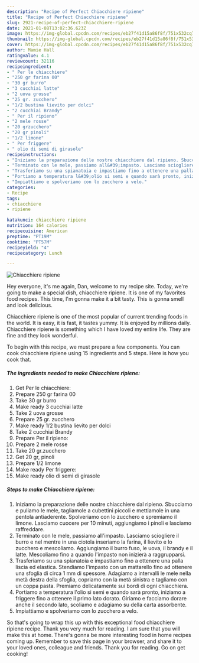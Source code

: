 ```yaml
---
description: "Recipe of Perfect Chiacchiere ripiene"
title: "Recipe of Perfect Chiacchiere ripiene"
slug: 2921-recipe-of-perfect-chiacchiere-ripiene
date: 2021-01-08T13:02:36.623Z
image: https://img-global.cpcdn.com/recipes/eb27f41d15a86f8f/751x532cq70/chiacchiere-ripiene-recipe-main-photo.jpg
thumbnail: https://img-global.cpcdn.com/recipes/eb27f41d15a86f8f/751x532cq70/chiacchiere-ripiene-recipe-main-photo.jpg
cover: https://img-global.cpcdn.com/recipes/eb27f41d15a86f8f/751x532cq70/chiacchiere-ripiene-recipe-main-photo.jpg
author: Mamie Hall
ratingvalue: 4.1
reviewcount: 32116
recipeingredient:
- " Per le chiacchiere"
- "250 gr farina 00"
- "30 gr burro"
- "3 cucchiai latte"
- "2 uova grosse"
- "25 gr. zucchero"
- "1/2 bustina lievito per dolci"
- "2 cucchiai Brandy"
- " Per il ripieno"
- "2 mele rosse"
- "20 grzucchero"
- "20 gr pinoli"
- "1/2 limone"
- " Per friggere"
- " olio di semi di girasole"
recipeinstructions:
- "Iniziamo la preparazione delle nostre chiacchiere dal ripieno. Sbucciamo e puliamo le mele, tagliamole a cubettini piccoli e mettiamole in una pentola antiaderente. Spolveriamo con lo zucchero e spremiamo il limone. Lasciamo cuocere per 10 minuti, aggiungiamo i pinoli e lasciamo raffreddare."
- "Terminato con le mele, passiamo all&#39;impasto. Lasciamo sciogliere il burro e nel mentre in una ciotola inseriamo la farina, il lievito e lo zucchero e mescoliamo. Aggiungiamo il burro fuso, le uova, il brandy e il latte. Mescoliamo fino a quando l&#39;impasto non inizierà a raggrupparsi."
- "Trasferiamo su una spianatoia e impastiamo fino a ottenere una palla liscia ed elastica. Stendiamo l&#39;impasto con un mattarello fino ad ottenere una sfoglia di circa 1 mm di spessore. Adagiamo a intervalli le mele nella metà destra della sfoglia, copriamo con la metà sinistra e tagliamo con un coppa pasta. Premiamo delicatamente sui bordi di ogni chiacchiera."
- "Portiamo a temperatura l&#39;olio si semi e quando sarà pronto, iniziamo a friggere fino a ottenere il primo lato dorato. Giriamo e facciamo dorare anche il secondo lato, scoliamo e adagiamo su della carta assorbente."
- "Impiattiamo e spolveriamo con lo zucchero a velo."
categories:
- Recipe
tags:
- chiacchiere
- ripiene

katakunci: chiacchiere ripiene 
nutrition: 164 calories
recipecuisine: American
preptime: "PT19M"
cooktime: "PT57M"
recipeyield: "4"
recipecategory: Lunch

---
```



![Chiacchiere ripiene](https://img-global.cpcdn.com/recipes/eb27f41d15a86f8f/751x532cq70/chiacchiere-ripiene-recipe-main-photo.jpg)

Hey everyone, it's me again, Dan, welcome to my recipe site. Today, we're going to make a special dish, chiacchiere ripiene. It is one of my favorites food recipes. This time, I'm gonna make it a bit tasty. This is gonna smell and look delicious.



Chiacchiere ripiene is one of the most popular of current trending foods in the world. It is easy, it is fast, it tastes yummy. It is enjoyed by millions daily. Chiacchiere ripiene is something which I have loved my entire life. They are fine and they look wonderful.


To begin with this recipe, we must prepare a few components. You can cook chiacchiere ripiene using 15 ingredients and 5 steps. Here is how you cook that.

<!--inarticleads1-->

##### The ingredients needed to make Chiacchiere ripiene:

1. Get  Per le chiacchiere:
1. Prepare 250 gr farina 00
1. Take 30 gr burro
1. Make ready 3 cucchiai latte
1. Take 2 uova grosse
1. Prepare 25 gr. zucchero
1. Make ready 1/2 bustina lievito per dolci
1. Take 2 cucchiai Brandy
1. Prepare  Per il ripieno:
1. Prepare 2 mele rosse
1. Take 20 gr.zucchero
1. Get 20 gr, pinoli
1. Prepare 1/2 limone
1. Make ready  Per friggere:
1. Make ready  olio di semi di girasole




<!--inarticleads2-->

##### Steps to make Chiacchiere ripiene:

1. Iniziamo la preparazione delle nostre chiacchiere dal ripieno. Sbucciamo e puliamo le mele, tagliamole a cubettini piccoli e mettiamole in una pentola antiaderente. Spolveriamo con lo zucchero e spremiamo il limone. Lasciamo cuocere per 10 minuti, aggiungiamo i pinoli e lasciamo raffreddare.
1. Terminato con le mele, passiamo all&#39;impasto. Lasciamo sciogliere il burro e nel mentre in una ciotola inseriamo la farina, il lievito e lo zucchero e mescoliamo. Aggiungiamo il burro fuso, le uova, il brandy e il latte. Mescoliamo fino a quando l&#39;impasto non inizierà a raggrupparsi.
1. Trasferiamo su una spianatoia e impastiamo fino a ottenere una palla liscia ed elastica. Stendiamo l&#39;impasto con un mattarello fino ad ottenere una sfoglia di circa 1 mm di spessore. Adagiamo a intervalli le mele nella metà destra della sfoglia, copriamo con la metà sinistra e tagliamo con un coppa pasta. Premiamo delicatamente sui bordi di ogni chiacchiera.
1. Portiamo a temperatura l&#39;olio si semi e quando sarà pronto, iniziamo a friggere fino a ottenere il primo lato dorato. Giriamo e facciamo dorare anche il secondo lato, scoliamo e adagiamo su della carta assorbente.
1. Impiattiamo e spolveriamo con lo zucchero a velo.




So that's going to wrap this up with this exceptional food chiacchiere ripiene recipe. Thank you very much for reading. I am sure that you will make this at home. There's gonna be more interesting food in home recipes coming up. Remember to save this page in your browser, and share it to your loved ones, colleague and friends. Thank you for reading. Go on get cooking!
